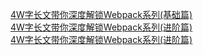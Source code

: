 [4W字长文带你深度解锁Webpack系列(基础篇)](https://juejin.im/post/5e5c65fc6fb9a07cd00d8838)</br>
[4W字长文带你深度解锁Webpack系列(进阶篇)](https://juejin.im/post/5e6518946fb9a07c820fbaaf)</br>
[4W字长文带你深度解锁Webpack系列(进阶篇)](https://juejin.im/post/5e6518946fb9a07c820fbaaf)</br>